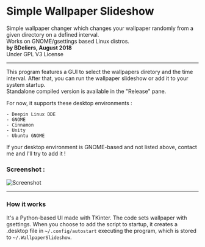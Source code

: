 # Simple Wallpaper Slideshow
Simple wallpaper changer which changes your wallpaper randomly from a given directory on a defined interval.  
Works on GNOME/gsettings based Linux distros.  
**by BDeliers, August 2018**  
Under GPL V3 License  

---

This program features a GUI to select the wallpapers diretory and the time interval. After that, you can run the wallpaper slideshow or add it to your system startup.  
Standalone compiled version is available in the "Release" pane.

For now, it supports these desktop environments :

    - Deepin Linux DDE
    - GNOME
    - Cinnamon
    - Unity
    - Ubuntu GNOME

If your desktop environment is GNOME-based and not listed above, contact me and I'll try to add it !

### Screenshot :
![Screenshot](https://raw.githubusercontent.com/BDeliers/Simple-Wallpaper-Slideshow/master/Sreenshot.png)

---

### How it works

It's a Python-based UI made with TKinter.
The code sets wallpaper with gsettings.
When you choose to add the script to startup, it creates a .desktop file in `~/.config/autostart` executing the program, which is stored to `~/.WallpaperSlideshow`.
